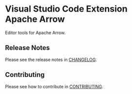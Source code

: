 # Visual Studio Code Extension Apache Arrow

Editor tools for Apache Arrow.

## Release Notes

Please see the release notes in [CHANGELOG](CHANGELOG.md).

## Contributing

Please see how to contribute in [CONTRIBUTING](CONTRIBUTING.md).
